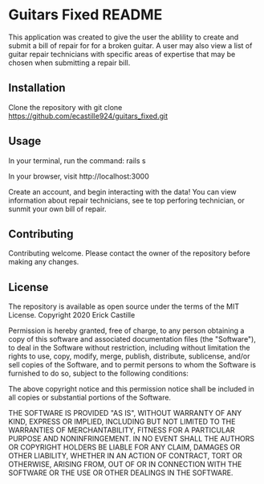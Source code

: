 # Guitars Fixed README

This application was created to give the user the ablility to create and submit a bill of repair for for a broken guitar. A user may also view a list of guitar repair technicians with specific areas of expertise that may be chosen when submitting a repair bill. 

## Installation

Clone the repository with 
git clone https://github.com/ecastille924/guitars_fixed.git


## Usage

In your terminal, run the command: rails s

In your browser, visit http://localhost:3000

Create an account, and begin interacting with the data! 
    You can view information about repair technicians, see te top perforing technician, or sunmit your own bill of repair. 

## Contributing 

Contributing welcome. Please contact the owner of the repository before making any changes.

## License

The repository is available as open source under the terms of the MIT License. 
Copyright 2020 Erick Castille

Permission is hereby granted, free of charge, to any person obtaining a copy
of this software and associated documentation files (the "Software"), to deal
in the Software without restriction, including without limitation the rights
to use, copy, modify, merge, publish, distribute, sublicense, and/or sell
copies of the Software, and to permit persons to whom the Software is
furnished to do so, subject to the following conditions:

The above copyright notice and this permission notice shall be included in all
copies or substantial portions of the Software.

THE SOFTWARE IS PROVIDED "AS IS", WITHOUT WARRANTY OF ANY KIND, EXPRESS OR
IMPLIED, INCLUDING BUT NOT LIMITED TO THE WARRANTIES OF MERCHANTABILITY,
FITNESS FOR A PARTICULAR PURPOSE AND NONINFRINGEMENT. IN NO EVENT SHALL THE
AUTHORS OR COPYRIGHT HOLDERS BE LIABLE FOR ANY CLAIM, DAMAGES OR OTHER
LIABILITY, WHETHER IN AN ACTION OF CONTRACT, TORT OR OTHERWISE, ARISING FROM,
OUT OF OR IN CONNECTION WITH THE SOFTWARE OR THE USE OR OTHER DEALINGS IN THE
SOFTWARE.


